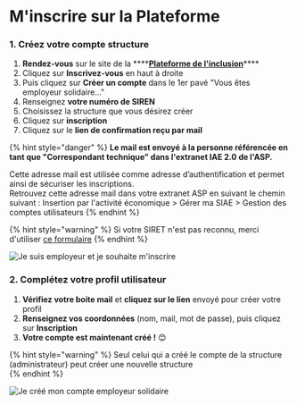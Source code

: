 # M'inscrire sur la Plateforme

### 1. **Créez votre compte structure**

1. **Rendez-vous** sur le site de la ****[**Plateforme de l'inclusion**](https://inclusion.beta.gouv.fr/signup/select_prescriber_type)\*\*\*\*
2. Cliquez sur **Inscrivez-vous** en haut à droite
3. Puis cliquez sur **Créer un compte** dans le 1er pavé  "Vous êtes employeur solidaire..."
4. Renseignez **votre numéro de SIREN**
5. Choisissez la structure que vous désirez créer
6. Cliquez sur **inscription** 
7. Cliquez sur le **lien de confirmation reçu par mail**

{% hint style="danger" %}
**Le mail est envoyé à la personne référencée en tant que "Correspondant technique" dans l'extranet IAE 2.0 de l'ASP.** 

Cette adresse mail est utilisée comme adresse d’authentification et permet ainsi de sécuriser les inscriptions.  
Retrouvez cette adresse mail dans votre extranet ASP en suivant le chemin suivant : Insertion par l'activité économique &gt; Gérer ma SIAE &gt; Gestion des comptes utilisateurs
{% endhint %}

{% hint style="warning" %}
Si votre SIRET n'est pas reconnu, merci d'utiliser [ce formulaire](https://itou.typeform.com/to/RYfNLR79)
{% endhint %}

![Je suis employeur et je souhaite m&apos;inscrire](https://s5.gifyu.com/images/demo-employeur.gif)

### 

### 2. Complétez votre profil utilisateur

1. **Vérifiez votre boite mail** et **cliquez sur le lien** envoyé pour créer votre profil
2. **Renseignez vos coordonnées** \(nom, mail, mot de passe\), puis cliquez sur **Inscription**
3. **Votre compte est maintenant créé !** 😊 

{% hint style="warning" %}
Seul celui qui a créé le compte de la structure \(administrateur\) peut créer une nouvelle structure   
{% endhint %}

![Je cr&#xE9;&#xE9; mon compte employeur solidaire](https://s5.gifyu.com/images/demo-employeur2.gif)



